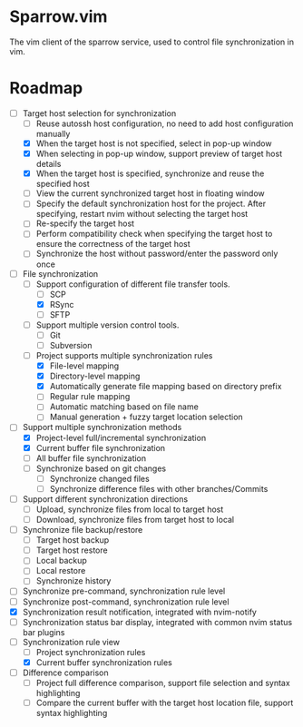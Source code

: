 # Sparrow.vim
The vim client of the sparrow service, used to control file synchronization in vim.

# Roadmap
- [ ] Target host selection for synchronization
  - [ ] Reuse autossh host configuration, no need to add host configuration manually
  - [x] When the target host is not specified, select in pop-up window
  - [x] When selecting in pop-up window, support preview of target host details
  - [x] When the target host is specified, synchronize and reuse the specified host
  - [ ] View the current synchronized target host in floating window
  - [ ] Specify the default synchronization host for the project. After specifying, restart nvim without selecting the target host
  - [ ] Re-specify the target host
  - [ ] Perform compatibility check when specifying the target host to ensure the correctness of the target host
  - [ ] Synchronize the host without password/enter the password only once
- [ ] File synchronization
  - [ ] Support configuration of different file transfer tools.
    - [ ] SCP
    - [x] RSync
    - [ ] SFTP
  - [ ] Support multiple version control tools.
    - [ ] Git
    - [ ] Subversion
  - [ ] Project supports multiple synchronization rules
    - [x] File-level mapping
    - [x] Directory-level mapping
    - [x] Automatically generate file mapping based on directory prefix
    - [ ] Regular rule mapping
    - [ ] Automatic matching based on file name
    - [ ] Manual generation + fuzzy target location selection
- [ ] Support multiple synchronization methods
  - [x] Project-level full/incremental synchronization
  - [x] Current buffer file synchronization
  - [ ] All buffer file synchronization
  - [ ] Synchronize based on git changes
    - [ ] Synchronize changed files
    - [ ] Synchronize difference files with other branches/Commits
- [ ] Support different synchronization directions
  - [ ] Upload, synchronize files from local to target host
  - [ ] Download, synchronize files from target host to local
- [ ] Synchronize file backup/restore
  - [ ] Target host backup
  - [ ] Target host restore
  - [ ] Local backup
  - [ ] Local restore
  - [ ] Synchronize history
- [ ] Synchronize pre-command, synchronization rule level
- [ ] Synchronize post-command, synchronization rule level
- [x] Synchronization result notification, integrated with nvim-notify
- [ ] Synchronization status bar display, integrated with common nvim status bar plugins
- [ ] Synchronization rule view
  - [ ] Project synchronization rules
  - [x] Current buffer synchronization rules
- [ ] Difference comparison
  - [ ] Project full difference comparison, support file selection and syntax highlighting
  - [ ] Compare the current buffer with the target host location file, support syntax highlighting
